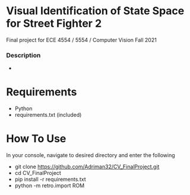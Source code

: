 # Visual Identification of State Space for Street Fighter 2
Final project for ECE 4554 / 5554 / Computer Vision Fall 2021


### Description
- 

# Requirements
- Python
- requirements.txt (included)


# How To Use
In your console, navigate to desired directory and enter the following
- git clone https://github.com/Adriman32/CV_FinalProject.git
- cd CV_FinalProject
- pip install -r requirements.txt
- python -m retro.import ROM
